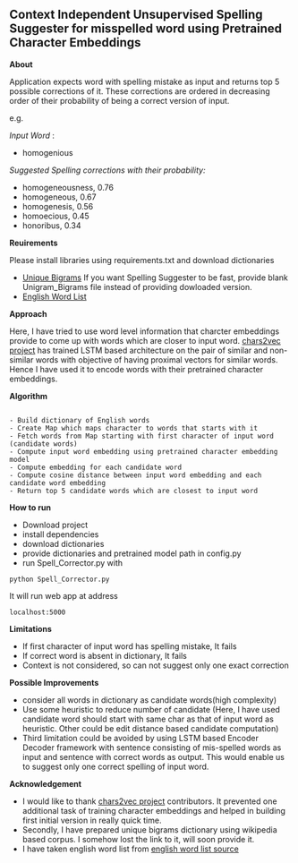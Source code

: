 ## Context Independent Unsupervised Spelling Suggester for misspelled word using Pretrained Character Embeddings

**About**

Application expects word with spelling mistake as input and returns top 5 possible corrections of it. These corrections are ordered in 
decreasing order of their probability of being a correct version of input.

e.g. 

*Input Word* : 
- homogenious

*Suggested Spelling corrections with their probability:*

- homogeneousness, 0.76
- homogeneous, 0.67
- homogenesis, 0.56
- homoecious, 0.45
- honoribus, 0.34

**Reuirements**

Please install libraries using requirements.txt and download dictionaries
- [Unique Bigrams](https://drive.google.com/file/d/1_HaGierUJNIj1fPrW5IjMPIQecNVM_DT/view?usp=sharing) If you want Spelling Suggester to be fast, provide blank Unigram_Bigrams file instead of providing dowloaded version.
- [English Word List](https://drive.google.com/file/d/1lprx1kDcERFtokKqQYxpiH_GkS6vn7d4/view?usp=sharing)

**Approach**

Here, I have tried to use word level information that charcter embeddings provide to come up with words which are closer to input word. 
[chars2vec project](https://github.com/IntuitionEngineeringTeam/chars2vec) has trained LSTM based architecture on the pair of similar and non-similar words with objective of having proximal vectors for similar words. Hence I have used it to encode words with their pretrained character embeddings.

**Algorithm**

```

- Build dictionary of English words 
- Create Map which maps character to words that starts with it
- Fetch words from Map starting with first character of input word (candidate words)
- Compute input word embedding using pretrained character embedding model
- Compute embedding for each candidate word
- Compute cosine distance between input word embedding and each candidate word embedding
- Return top 5 candidate words which are closest to input word
```

**How to run**

- Download project
- install dependencies
- download dictionaries
- provide dictionaries and pretrained model path in config.py
- run Spell_Corrector.py with 
```
python Spell_Corrector.py
```
It will run web app at address 
```
localhost:5000
```

**Limitations**
- If first character of input word has spelling mistake, It fails
- If correct word is absent in dictionary, It fails
- Context is not considered, so can not suggest only one exact correction

**Possible Improvements**
- consider all words in dictionary as candidate words(high complexity)
- Use some heuristic to reduce number of candidate (Here, I have used candidate word should start with same char as that of input word as heuristic. 
Other could be edit distance based candidate computation)
- Third limitation could be avoided by using LSTM based Encoder Decoder framework with sentence consisting of mis-spelled words as input and sentence with 
correct words as output. This would enable us to suggest only one correct spelling of input word.

**Acknowledgement**
- I would like to thank [chars2vec project](https://github.com/IntuitionEngineeringTeam/chars2vec) contributors. It prevented one additional task of training character embeddings and helped in building first initial version in really quick time.
- Secondly, I have prepared unique bigrams dictionary using wikipedia based corpus. I somehow lost the link to it, will soon provide it.
- I have taken english word list from [english word list source](http://www-personal.umich.edu/~jlawler/wordlist.html)
